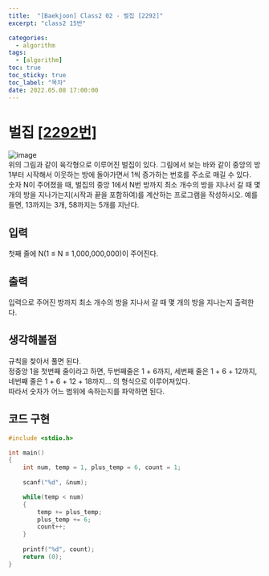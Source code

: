 ```yaml
---
title:  "[Baekjoon] Class2 02 - 벌집 [2292]"
excerpt: "class2 15번"

categories:
  - algorithm
tags:
  - [algorithm]
toc: true
toc_sticky: true
toc_label: "목차"
date: 2022.05.08 17:00:00
---
```


# 벌집 [[2292번]](https://www.acmicpc.net/problem/2292)
![image](https://user-images.githubusercontent.com/100945798/167287327-07009814-fe81-4788-8803-ed561219a2e3.png)    
위의 그림과 같이 육각형으로 이루어진 벌집이 있다. 그림에서 보는 바와 같이 중앙의 방 1부터 시작해서 이웃하는 방에 돌아가면서 1씩 증가하는 번호를 주소로 매길 수 있다.    
숫자 N이 주어졌을 때, 벌집의 중앙 1에서 N번 방까지 최소 개수의 방을 지나서 갈 때 몇 개의 방을 지나가는지(시작과 끝을 포함하여)를 계산하는 프로그램을 작성하시오. 예를 들면, 13까지는 3개, 58까지는 5개를 지난다.    

## 입력
첫째 줄에 N(1 ≤ N ≤ 1,000,000,000)이 주어진다.    

## 출력
입력으로 주어진 방까지 최소 개수의 방을 지나서 갈 때 몇 개의 방을 지나는지 출력한다.    

## 생각해볼점
규칙을 찾아서 풀면 된다.    
정중앙 1을 첫번째 줄이라고 하면, 두번째줄은 1 + 6까지, 세번째 줄은 1 + 6 + 12까지, 네번째 줄은 1 + 6 + 12 + 18까지... 의 형식으로 이루어져있다.    
따라서 숫자가 어느 범위에 속하는지를 파악하면 된다.    

## 코드 구현
```c
#include <stdio.h>

int main()
{
	int	num, temp = 1, plus_temp = 6, count = 1;
	
	scanf("%d", &num);

	while(temp < num)
	{
		temp += plus_temp;
		plus_temp += 6;
		count++;
	}
	
	printf("%d", count);
	return (0);
}
```
